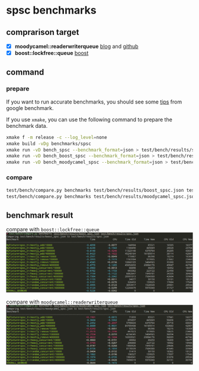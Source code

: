 # spsc benchmarks

## comprarison target
- [x] **moodycamel::readerwriterqueue** [blog](https://moodycamel.com/blog/2013/a-fast-lock-free-queue-for-c++) and [github](https://github.com/cameron314/readerwriterqueue)
- [x] **boost::lockfree::queue** [boost](https://www.boost.org/)

## command

### prepare

If you want to run accurate benchmarks, you should see some [tips](https://github.com/google/benchmark/blob/main/docs/user_guide.md#benchmarking-tips) from google benchmark.

If you use `xmake`, you can use the following command to prepare the benchmark data.
```bash
xmake f -m release -c --log_level=none
xmake build -vDg benchmarks/spsc
xmake run -vD bench_spsc --benchmark_format=json > test/bench/results/spsc.json
xmake run -vD bench_boost_spsc --benchmark_format=json > test/bench/results/boost_spsc.json
xmake run -vD bench_moodycamel_spsc --benchmark_format=json > test/bench/results/moodycamel_spsc.json
```

### compare


```bash
test/bench/compare.py benchmarks test/bench/results/boost_spsc.json test/bench/results/spsc.json
test/bench/compare.py benchmarks test/bench/results/moodycamel_spsc.json test/bench/results/spsc.json
```

## benchmark result

compare with `boost::lockfree::queue`
![boost::lockfree::queue](../images/Screenshot_20240824_181222.png)

compare with `moodycamel::readerwriterqueue`
![moodycamel::readerwriterqueue](../images/Screenshot_20240824_182155.png)
